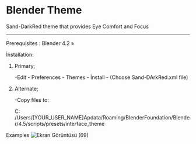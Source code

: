 # Blender Theme

Sand-DarkRed theme that provides Eye Comfort and Focus


-------------------------------------------------------

Prerequisites :  Blender 4.2 ≥

İnstallation:
  
  1. Primary;

     -Edit - Preferences - Themes - İnstall - (Choose Sand-DArkRed.xml file)


  2. Alternate;

      -Copy files to:
       
       C: /Users/[YOUR_USER_NAME]Apdata/Roaming/BlenderFoundation/Blender/4.5/scripts/presets/interface_theme


 Examples
![Ekran Görüntüsü (69)](https://github.com/user-attachments/assets/4168670d-fb74-49e3-963a-69b5e6133ddb)

